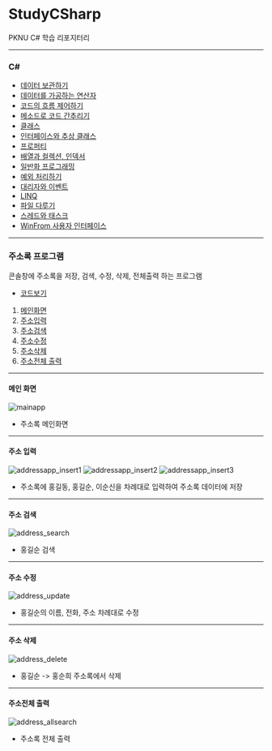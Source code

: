 # StudyCSharp

PKNU C# 학습 리포지터리
___
### C#
- [데이터 보관하기](https://github.com/yfla980107/StudyCSharp21/tree/main/chap03/Chap03App)
- [데이터를 가공하는 연산자](https://github.com/yfla980107/StudyCSharp21/tree/main/chap04/Chap04App)
- [코드의 흐름 제어하기](https://github.com/yfla980107/StudyCSharp21/tree/main/chap05/Chap05App)
- [메소드로 코드 간추리기](https://github.com/yfla980107/StudyCSharp21/tree/main/chap06/Chap06App)
- [클래스](https://github.com/yfla980107/StudyCSharp21/tree/main/chap07/Chap07App)
- [인터페이스와 추상 클래스](https://github.com/yfla980107/StudyCSharp21/tree/main/chap08/Chap08App)
- [프로퍼티](https://github.com/yfla980107/StudyCSharp21/tree/main/chap09/Chap09App)
- [배열과 컬렉션, 인덱서](https://github.com/yfla980107/StudyCSharp21/tree/main/chap10/Chap10App)
- [일반화 프로그래밍](https://github.com/yfla980107/StudyCSharp21/tree/main/chap11/Chap11App)
- [예외 처리하기](https://github.com/yfla980107/StudyCSharp21/tree/main/chap12/Chap12App)
- [대리자와 이벤트](https://github.com/yfla980107/StudyCSharp21/tree/main/chap13/Chap13App)
- [LINQ](https://github.com/yfla980107/StudyCSharp21/tree/main/chap15/Chap15App)
- [파일 다루기](https://github.com/yfla980107/StudyCSharp21/tree/main/chap18/Chap18App)
- [스레드와 태스크](https://github.com/yfla980107/StudyCSharp21/tree/main/chap19/Chap19App)
- [WinFrom 사용자 인터페이스](https://github.com/yfla980107/StudyCSharp21/tree/main/chap20/Chap20App)
---
### 주소록 프로그램
콘솔창에 주소록을 저장, 검색, 수정, 삭제, 전체출력 하는 프로그램
- [코드보기](https://github.com/yfla980107/StudyCSharp21/tree/main/chap99/AddressBookApp)

1. [메인화면](#메인-화면)
2. [주소입력](#주소-입력)
3. [주소검색](#주소-검색)
4. [주소수정](#주소-수정)
5. [주소삭제](#주소-삭제)
6. [주소전체 출력](#주소전체-출력)

___
#### 메인 화면
![mainapp](https://user-images.githubusercontent.com/78572509/110302407-8d2f1c00-803c-11eb-99a1-186fca3757f6.png)
- 주소록 메인화면
___
#### 주소 입력
![addressapp_insert1](https://user-images.githubusercontent.com/78572509/110302169-493c1700-803c-11eb-9f9d-7703c9b7b5ae.png)
![addressapp_insert2](https://user-images.githubusercontent.com/78572509/110302170-493c1700-803c-11eb-85f8-4a54f1bcb8f1.png)
![addressapp_insert3](https://user-images.githubusercontent.com/78572509/110302172-49d4ad80-803c-11eb-8738-b8da7419c545.png)
- 주소록에 홍길동, 홍길순, 이순신을 차례대로 입력하여 주소록 데이터에 저장
___
#### 주소 검색
![address_search](https://user-images.githubusercontent.com/78572509/110309031-33325480-8044-11eb-8008-a4dd1bfe60ab.png)
- 홍길순 검색
___
#### 주소 수정
![address_update](https://user-images.githubusercontent.com/78572509/110302167-48a38080-803c-11eb-9ad5-d4acf077e897.png)
- 홍길순의 이름, 전화, 주소 차례대로 수정
___
#### 주소 삭제
![address_delete](https://user-images.githubusercontent.com/78572509/110302165-48a38080-803c-11eb-9a31-904fec41a314.png)
- 홍길순 -> 홍순희 주소록에서 삭제
___
#### 주소전체 출력
![address_allsearch](https://user-images.githubusercontent.com/78572509/110302161-47725380-803c-11eb-944a-6a7b5313534b.png)
- 주소록 전체 출력



